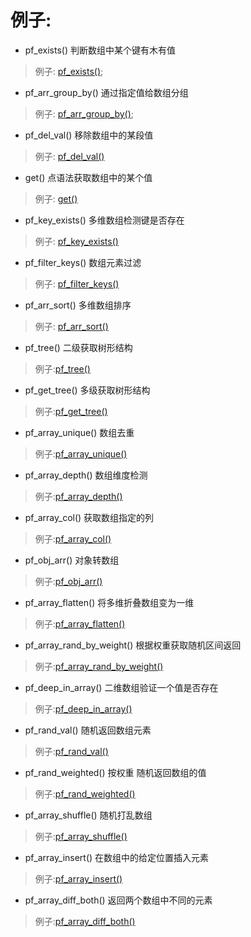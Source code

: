 # 例子:

- pf_exists()  判断数组中某个键有木有值

> 例子: [pf_exists()](./pf_exists.php);

- pf_arr_group_by() 通过指定值给数组分组

> 例子: [pf_arr_group_by()](./pf_arr_group_by.php);

- pf_del_val() 移除数组中的某段值

> 例子: [pf_del_val()](./pf_del_val.php)

- get()  点语法获取数组中的某个值

> 例子: [get()](./get.php)

- pf_key_exists() 多维数组检测键是否存在

> 例子: [pf_key_exists()](.pf_key_exists.php)

- pf_filter_keys() 数组元素过滤

> 例子: [pf_filter_keys()](./pf_filter_keys.php)

- pf_arr_sort()  多维数组排序

> 例子: [pf_arr_sort()](./pf_arr_sort.php)

- pf_tree()  二级获取树形结构

> 例子:[pf_tree()](./pf_tree.php)

- pf_get_tree() 多级获取树形结构

> 例子:[pf_get_tree()](./pf_get_tree.php)

- pf_array_unique() 数组去重

> 例子:[pf_array_unique()](./pf_array_unique.php)

- pf_array_depth() 数组维度检测

> 例子:[pf_array_depth()](./pf_array_depth.php)

- pf_array_col() 获取数组指定的列

> 例子:[pf_array_col()](./pf_array_col.php)

- pf_obj_arr() 对象转数组

> 例子:[pf_obj_arr()](./pf_obj_arr.php)

- pf_array_flatten() 将多维折叠数组变为一维

> 例子:[pf_array_flatten()](./pf_array_flatten.php)

- pf_array_rand_by_weight() 根据权重获取随机区间返回

> 例子:[pf_array_rand_by_weight()](./pf_array_rand_by_weight.php)

- pf_deep_in_array() 二维数组验证一个值是否存在

> 例子:[pf_deep_in_array()](./pf_deep_in_array.php)

- pf_rand_val() 随机返回数组元素

> 例子:[pf_rand_val()](./pf_rand_val.php)

- pf_rand_weighted() 按权重 随机返回数组的值

> 例子:[pf_rand_weighted()](./pf_rand_weighted.php)

- pf_array_shuffle() 随机打乱数组

> 例子:[pf_array_shuffle()](./pf_array_shuffle.php)

- pf_array_insert() 在数组中的给定位置插入元素

> 例子:[pf_array_insert()](./pf_array_insert.php)

- pf_array_diff_both() 返回两个数组中不同的元素

> 例子:[pf_array_diff_both()](./pf_array_diff_both.php)
